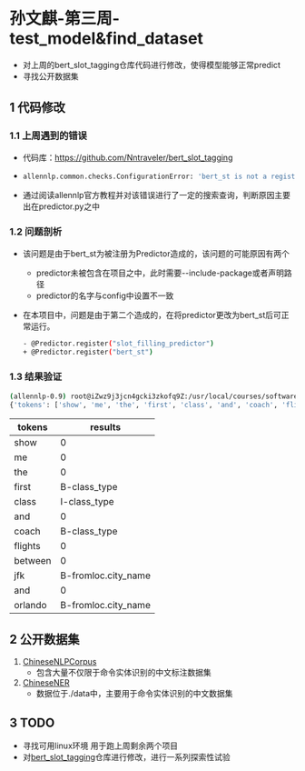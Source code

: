 # 孙文麒-第三周-test_model&find_dataset

* 对上周的bert_slot_tagging仓库代码进行修改，使得模型能够正常predict
* 寻找公开数据集

## 1 代码修改

### 1.1 上周遇到的错误

* 代码库：https://github.com/Nntraveler/bert_slot_tagging

* ```sh
  allennlp.common.checks.ConfigurationError: 'bert_st is not a registered name for Predictor. You probably need to use the --include-package flag to load your custom code. Alternatively, you can specify your choices using fully-qualified paths, e.g. {"model": "my_module.models.MyModel"} in which case they will be automatically imported correctly.'
  ```

* 通过阅读allennlp官方教程并对该错误进行了一定的搜索查询，判断原因主要出在predictor.py之中

### 1.2 问题剖析

* 该问题是由于bert_st为被注册为Predictor造成的，该问题的可能原因有两个

  * predictor未被包含在项目之中，此时需要--include-package或者声明路径
  * predictor的名字与config中设置不一致

* 在本项目中，问题是由于第二个造成的，在将predictor更改为bert_st后可正常运行。

  ```sh
  - @Predictor.register("slot_filling_predictor")
  + @Predictor.register("bert_st")
  ```

### 1.3 结果验证

```sh
(allennlp-0.9) root@iZwz9j3jcn4gcki3zkofq9Z:/usr/local/courses/software_engineering_project/bert_slot_tagging# python3 test.py --output_dir ./output/bert-atis/
{'tokens': ['show', 'me', 'the', 'first', 'class', 'and', 'coach', 'flights', 'between', 'jfk', 'and', 'orlando'], 'predict_labels': ['O', 'O', 'O', 'B-class_type', 'I-class_type', 'O', 'B-class_type', 'O', 'O', 'B-fromloc.city_name', 'O', 'B-toloc.city_name']}
```

| tokens  | results             |
| ------- | ------------------- |
| show    | 0                   |
| me      | 0                   |
| the     | 0                   |
| first   | B-class_type        |
| class   | I-class_type        |
| and     | 0                   |
| coach   | B-class_type        |
| flights | 0                   |
| between | 0                   |
| jfk     | B-fromloc.city_name |
| and     | 0                   |
| orlando | B-fromloc.city_name |



## 2 公开数据集

1. [ChineseNLPCorpus](https://github.com/InsaneLife/ChineseNLPCorpus)
   * 包含大量不仅限于命令实体识别的中文标注数据集
2. [ChineseNER](https://github.com/zjy-ucas/ChineseNER)
   * 数据位于./data中，主要用于命令实体识别的中文数据集

## 3 TODO

* 寻找可用linux环境 用于跑上周剩余两个项目
* 对[bert_slot_tagging](https://github.com/Nntraveler/bert_slot_tagging)仓库进行修改，进行一系列探索性试验

